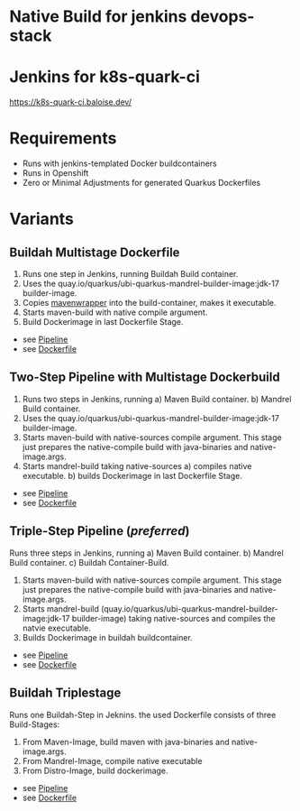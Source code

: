 # Native Build for jenkins devops-stack

# Jenkins for k8s-quark-ci

https://k8s-quark-ci.baloise.dev/

# Requirements

* Runs with jenkins-templated Docker buildcontainers
* Runs in Openshift
* Zero or Minimal Adjustments for generated Quarkus Dockerfiles

# Variants

## Buildah Multistage Dockerfile

1) Runs one step in Jenkins, running Buildah Build container.
2) Uses the quay.io/quarkus/ubi-quarkus-mandrel-builder-image:jdk-17 builder-image.
3) Copies [mavenwrapper](.mvn/wrapper) into the build-container, makes it executable.
4) Starts maven-build with native compile argument.
5) Build Dockerimage in last Dockerfile Stage.

* see [Pipeline](../../ci/multistage-build.groovy)
* see [Dockerfile](src/main/docker/Dockerfile.multistage)

## Two-Step Pipeline with Multistage Dockerbuild

1) Runs two steps in Jenkins, running
    a) Maven Build container.
    b) Mandrel Build container.
2) Uses the quay.io/quarkus/ubi-quarkus-mandrel-builder-image:jdk-17 builder-image.
3) Starts maven-build with native-sources compile argument. This stage just prepares the native-compile build with java-binaries and native-image.args.
4) Starts mandrel-build taking native-sources
    a) compiles native executable.
    b) builds Dockerimage in last Dockerfile Stage.

* see [Pipeline](../../ci/twostep-multistage-build.groovy)
* see [Dockerfile](src/main/docker/Dockerfile.twostep-multistage)

## Triple-Step Pipeline (_preferred_)

Runs three steps in Jenkins, running
    a) Maven Build container.
    b) Mandrel Build container.
    c) Buildah Container-Build.

1) Starts maven-build with native-sources compile argument. This stage just prepares the native-compile build with java-binaries and native-image.args.
2) Starts mandrel-build (quay.io/quarkus/ubi-quarkus-mandrel-builder-image:jdk-17 builder-image) taking native-sources and compiles the natvie executable.
3) Builds Dockerimage in buildah buildcontainer.

* see [Pipeline](../../ci/triplestep-build.groovy)
* see [Dockerfile](src/main/docker/Dockerfile.triplestep)

## Buildah Triplestage

Runs one Buildah-Step in Jeknins.
the used Dockerfile consists of three Build-Stages:
1) From Maven-Image, build maven with java-binaries and native-image.args.
2) From Mandrel-Image, compile native executable
3) From Distro-Image, build dockerimage.

* see [Pipeline](../../ci/buildah-triplestage.groovy)
* see [Dockerfile](src/main/docker/Dockerfile.buildah-triplestage)
